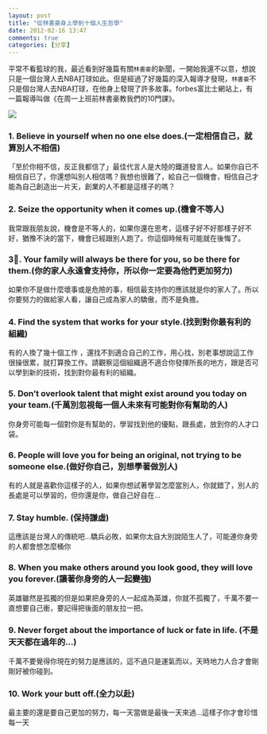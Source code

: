```yaml
---
layout: post
title: "從林書豪身上學到十個人生哲學"
date: 2012-02-16 13:47
comments: true
categories: [分享]
---
```


平常不看籃球的我，最近看到好幾篇有關`林書豪`的新聞，一開始我還不以意，想說只是一個台灣人去NBA打球如此。但是經過了好幾篇的深入報導才發現，`林書豪`不只是個台灣人去NBA打球，在他身上發現了許多故事。forbes富比士網站上，有一篇報導叫做《在周一上班前林書豪教我們的10門課》。

![](http://farm8.staticflickr.com/7047/6885095799_babca66bc9.jpg)
### 1. Believe in yourself when no one else does.(一定相信自己，就算別人不相信)

「至於你相不信，反正我都信了」最佳代言人是大陸的鐵道發言人。如果你自已不相信自已了，你還想叫別人相信嗎？我想也很難了，給自己一個機會，相信自己才能為自己創造出一片天，創業的人不都是這樣子的嗎？

### 2. Seize the opportunity when it comes up.(機會不等人)

我常跟我朋友說，機會是不等人的，如果你還在思考，這樣子好不好那樣子好不好，猶豫不決的當下，機會已經跟別人跑了。你這個時候有可能就在後悔了。

### 3. Your family will always be there for you, so be there for them.(你的家人永遠會支持你，所以你一定要為他們更加努力)

如果你不是做什麼壞事或是危險的事，相信最支持你的應該就是你的家人了。所以你要努力的做給家人看，讓自己成為家人的驕傲，而不是負擔。

<!-- more -->
### 4. Find the system that works for your style.(找到對你最有利的組織)

有的人換了幾十個工作 ，還找不到適合自己的工作，用心找，別老事想說這工作很操很累，就打算換工作。請觀察這個組織適不適合你發揮所長的地方，跟是否可以學到新的技術，找到對你最有利的組織。


### 5. Don’t overlook talent that might exist around you today on your team.(千萬別忽視每一個人未來有可能對你有幫助的人)

你身旁可能每一個對你是有幫助的，學習找到他的優點，跟長處，放到你的人才口袋。

### 6. People will love you for being an original, not trying to be someone else.(做好你自己，別想學著做別人)

有的人就是喜歡你這樣子的人，如果你想試著學習怎麼當別人，你就錯了，別人的長處是可以學習的，但你還是你，做自己好自在...

### 7. Stay humble. (保持謙虛)

這應該是台灣人的傳統吧…驕兵必敗，如果你太自大別說陌生人了，可能連你身旁的人都會想怎麼桶你

### 8. When you make others around you look good, they will love you forever.(讓著你身旁的人一起變強)

英雄雖然是孤獨的但是如果把身旁的人一起成為英雄，你就不孤獨了，千萬不要一直想要自己衝，要記得把後面的朋友拉一把。

### 9. Never forget about the importance of luck or fate in life. (不是天天都在過年的...)

千萬不要覺得你現在的努力是應該的，這不過只是運氣而以，天時地力人合才會剛剛好被你碰到。

### 10. Work your butt off.(全力以赴)

最主要的還是要自己更加的努力，每一天當做是最後一天來過…這樣子你才會珍惜每一天
